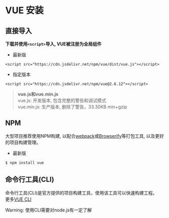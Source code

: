 # VUE 安装 #

## 直接导入 ##

**下载并使用`<script>`导入, VUE被注册为全局组件**

* 最新版

```
<script src="https://cdn.jsdelivr.net/npm/vue/dist/vue.js"></script>
```

* 指定版本
  
```
<script src="https://cdn.jsdelivr.net/npm/vue@2.6.12"></script>
```

> **vue.js和vue.min.js**  
> vue.js: 开发版本, 包含完整的警告和调试模式  
> vue.min.js: 生产版本, 删除了警告，33.30KB min+gzip

## **NPM** ##

大型项目推荐使用NPM构建, 以配合[webpack](https://webpack.js.org/)或[Browserify](http://browserify.org/)等打包工具, 以及更好的项目构建管理。

* 最新版

```
$ npm install vue
```

## **命令行工具(CLI)**

命令行工具(CLI)是官方提供的项目构建工具，使用该工具可以快速构建工程。  
更多[VUE CLI](https://cli.vuejs.org/)

Warning: 使用CLI需要对node.js有一定了解